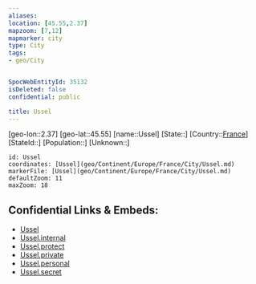```yaml
---
aliases: 
location: [45.55,2.37]
mapzoom: [7,12] 
mapmarker: city 
type: City
tags:
- geo/City


SpocWebEntityId: 35132
isDeleted: false
confidential: public

title: Ussel
---
```

[geo-lon::2.37]
[geo-lat::45.55]
[name::Ussel]
[State::]
[Country::[France](geo/Continent/Europe/France.md)]
[StateId::]
[Population::]
[Unknown::]


```leaflet
id: Ussel
coordinates: [Ussel](geo/Continent/Europe/France/City/Ussel.md)
markerFile: [Ussel](geo/Continent/Europe/France/City/Ussel.md)
defaultZoom: 11 
maxZoom: 18
```


## Confidential Links & Embeds: 
- [Ussel](../../../../../../_public/geo/Continent/Europe/France/City/Ussel.md) 
- [Ussel.internal](../../../../../../_internal/geo/Continent/Europe/France/City/Ussel.internal.md) 
- [Ussel.protect](../../../../../../_protect/geo/Continent/Europe/France/City/Ussel.protect.md) 
- [Ussel.private](../../../../../../_private/geo/Continent/Europe/France/City/Ussel.private.md) 
- [Ussel.personal](../../../../../../_personal/geo/Continent/Europe/France/City/Ussel.personal.md) 
- [Ussel.secret](../../../../../../_secret/geo/Continent/Europe/France/City/Ussel.secret.md) 
